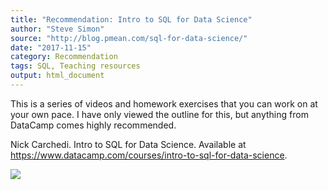 ```yaml
---
title: "Recommendation: Intro to SQL for Data Science"
author: "Steve Simon"
source: "http://blog.pmean.com/sql-for-data-science/"
date: "2017-11-15"
category: Recommendation
tags: SQL, Teaching resources
output: html_document
---
```


This is a series of videos and homework exercises that you can work on
at your own pace. I have only viewed the outline for this, but anything
from DataCamp comes highly recommended.

<!---More--->

Nick Carchedi. Intro to SQL for Data Science. Available at
<https://www.datacamp.com/courses/intro-to-sql-for-data-science>.

![](../../../web/images/17/sql-for-data-science01.png)




